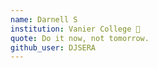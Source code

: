 ```yaml
---
name: Darnell S 
institution: Vanier College 🚩 
quote: Do it now, not tomorrow.
github_user: DJSERA
---
```

